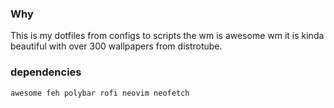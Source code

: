 ### Why

This is my dotfiles from configs to scripts the wm is awesome wm it is kinda beautiful with over 300 wallpapers from distrotube.

### dependencies

  ```sh
  awesome feh polybar rofi neovim neofetch
  ```
